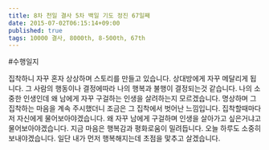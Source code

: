 ```yaml
---
title: 8차 천일 결사 5차 백일 기도 정진 67일째
date: 2015-07-02T06:15:14+09:00
published: true
tags: 10000 결사, 8000th, 8-500th, 67th
---
```


#수행일지

집착하니 자꾸 혼자 상상하며 스토리를 만들고 있습니다. 상대방에게 자꾸 메달리게 됩니다. 그 사람의 행동이나 결정에따라 나의 행복과 불행이 결정되는것 같습니다. 나의 소중한 인생인데 왜 남에게 자꾸 구걸하는 인생을 살려하는지 모르겠습니다. 명상하며 그 집착하는 마음을 계속 주시했더니 조금은 그 집착에서 벗어난 느낌입니다. 집착할때마다 저 자신에게 물어보아야겠습니다. 왜 자꾸 남에게 구걸하며 인생을 살아가고 싶은거냐고 물어보아야겠습니다. 지금 마음은 행복감과 평화로움이 밀려듭니다. 오늘 하루도 소중히 보내야겠습니다. 일단 내가 먼저 행복해지는데 초점을 맟추고 살겠습니다. 
